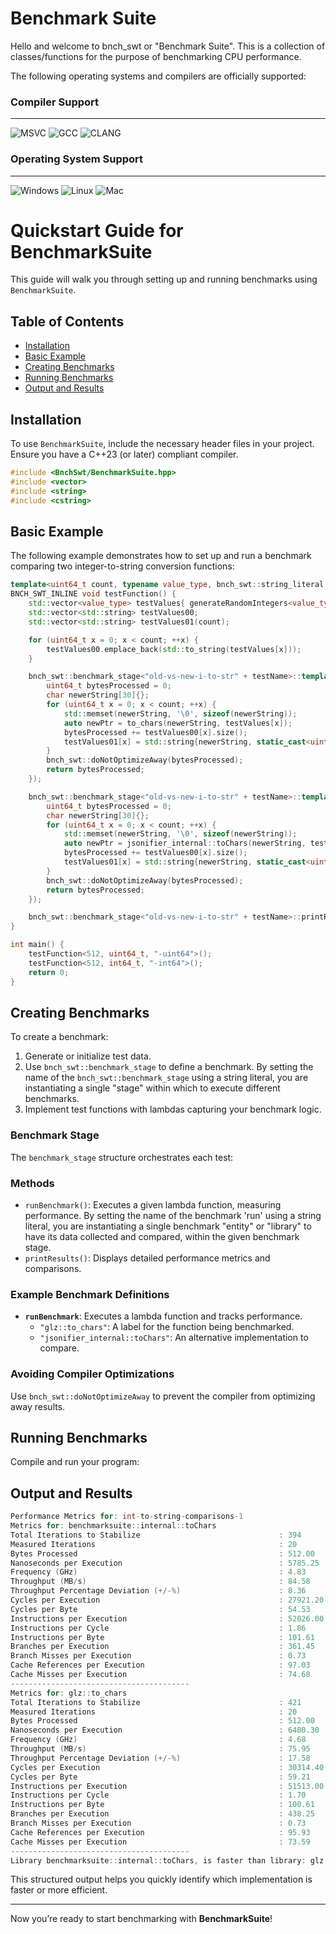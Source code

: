 # Benchmark Suite

Hello and welcome to bnch_swt or "Benchmark Suite". This is a collection of classes/functions for the purpose of benchmarking CPU performance.

The following operating systems and compilers are officially supported:

### Compiler Support
----
![MSVC](https://img.shields.io/github/actions/workflow/status/RealTimeChris/BenchmarkSuite/MSVC-Windows.yml?style=plastic&logo=microsoft&logoColor=green&label=MSVC&labelColor=pewter&color=blue&branch=main)
![GCC](https://img.shields.io/github/actions/workflow/status/RealTimeChris/BenchmarkSuite/GCC-Ubuntu.yml?style=plastic&logo=linux&logoColor=green&label=GCC&labelColor=pewter&color=blue&branch=main)
![CLANG](https://img.shields.io/github/actions/workflow/status/RealTimeChris/BenchmarkSuite/CLANG-MacOS.yml?style=plastic&logo=apple&logoColor=green&label=CLANG&labelColor=pewter&color=blue&branch=main)

### Operating System Support
----
![Windows](https://img.shields.io/github/actions/workflow/status/RealTimeChris/BenchmarkSuite/MSVC-Windows.yml?style=plastic&logo=microsoft&logoColor=green&label=Windows&labelColor=pewter&color=blue&branch=main)
![Linux](https://img.shields.io/github/actions/workflow/status/RealTimeChris/BenchmarkSuite/GCC-Ubuntu.yml?style=plastic&logo=linux&logoColor=green&label=Linux&labelColor=pewter&color=blue&branch=main)
![Mac](https://img.shields.io/github/actions/workflow/status/RealTimeChris/BenchmarkSuite/CLANG-MacOS.yml?style=plastic&logo=apple&logoColor=green&label=MacOS&labelColor=pewter&color=blue&branch=main)

# Quickstart Guide for BenchmarkSuite

This guide will walk you through setting up and running benchmarks using `BenchmarkSuite`.

## Table of Contents
- [Installation](#installation)
- [Basic Example](#basic-example)
- [Creating Benchmarks](#creating-benchmarks)
- [Running Benchmarks](#running-benchmarks)
- [Output and Results](#output-and-results)

## Installation
To use `BenchmarkSuite`, include the necessary header files in your project. Ensure you have a C++23 (or later) compliant compiler.

```cpp
#include <BnchSwt/BenchmarkSuite.hpp>
#include <vector>
#include <string>
#include <cstring>
```

## Basic Example
The following example demonstrates how to set up and run a benchmark comparing two integer-to-string conversion functions:

```cpp
template<uint64_t count, typename value_type, bnch_swt::string_literal testName>
BNCH_SWT_INLINE void testFunction() {
    std::vector<value_type> testValues{ generateRandomIntegers<value_type>(count, sizeof(value_type) == 4 ? 10 : 20) };
    std::vector<std::string> testValues00;
    std::vector<std::string> testValues01(count);

    for (uint64_t x = 0; x < count; ++x) {
        testValues00.emplace_back(std::to_string(testValues[x]));
    }

    bnch_swt::benchmark_stage<"old-vs-new-i-to-str" + testName>::template runBenchmark<"glz::to_chars", "CYAN">([&] {
        uint64_t bytesProcessed = 0;
        char newerString[30]{};
        for (uint64_t x = 0; x < count; ++x) {
            std::memset(newerString, '\0', sizeof(newerString));
            auto newPtr = to_chars(newerString, testValues[x]);
            bytesProcessed += testValues00[x].size();
            testValues01[x] = std::string{newerString, static_cast<uint64_t>(newPtr - newerString)};
        }
        bnch_swt::doNotOptimizeAway(bytesProcessed);
        return bytesProcessed;
    });

    bnch_swt::benchmark_stage<"old-vs-new-i-to-str" + testName>::template runBenchmark<"jsonifier_internal::toChars", "CYAN">([&] {
        uint64_t bytesProcessed = 0;
        char newerString[30]{};
        for (uint64_t x = 0; x < count; ++x) {
            std::memset(newerString, '\0', sizeof(newerString));
            auto newPtr = jsonifier_internal::toChars(newerString, testValues[x]);
            bytesProcessed += testValues00[x].size();
            testValues01[x] = std::string{newerString, static_cast<uint64_t>(newPtr - newerString)};
        }
        bnch_swt::doNotOptimizeAway(bytesProcessed);
        return bytesProcessed;
    });

    bnch_swt::benchmark_stage<"old-vs-new-i-to-str" + testName>::printResults(true, false);
}

int main() {
    testFunction<512, uint64_t, "-uint64">();
    testFunction<512, int64_t, "-int64">();
    return 0;
}
```

## Creating Benchmarks
To create a benchmark:
1. Generate or initialize test data.
2. Use `bnch_swt::benchmark_stage` to define a benchmark. By setting the name of the `bnch_swt::benchmark_stage` using a string literal, you are instantiating a single "stage" within which to execute different benchmarks.
3. Implement test functions with lambdas capturing your benchmark logic.

### Benchmark Stage
The `benchmark_stage` structure orchestrates each test:

### Methods
- `runBenchmark()`: Executes a given lambda function, measuring performance. By setting the name of the benchmark 'run' using a string literal, you are instantiating a single benchmark "entity" or "library" to have its data collected and compared, within the given benchmark stage.
- `printResults()`: Displays detailed performance metrics and comparisons.

### Example Benchmark Definitions
- **`runBenchmark`**: Executes a lambda function and tracks performance.
  - `"glz::to_chars"`: A label for the function being benchmarked.
  - `"jsonifier_internal::toChars"`: An alternative implementation to compare.

### Avoiding Compiler Optimizations
Use `bnch_swt::doNotOptimizeAway` to prevent the compiler from optimizing away results.

## Running Benchmarks
Compile and run your program:

## Output and Results
```c
Performance Metrics for: int-to-string-comparisons-1
Metrics for: benchmarksuite::internal::toChars
Total Iterations to Stabilize                               : 394
Measured Iterations                                         : 20
Bytes Processed                                             : 512.00
Nanoseconds per Execution                                   : 5785.25
Frequency (GHz)                                             : 4.83
Throughput (MB/s)                                           : 84.58
Throughput Percentage Deviation (+/-%)                      : 8.36
Cycles per Execution                                        : 27921.20
Cycles per Byte                                             : 54.53
Instructions per Execution                                  : 52026.00
Instructions per Cycle                                      : 1.86
Instructions per Byte                                       : 101.61
Branches per Execution                                      : 361.45
Branch Misses per Execution                                 : 0.73
Cache References per Execution                              : 97.03
Cache Misses per Execution                                  : 74.68
----------------------------------------
Metrics for: glz::to_chars
Total Iterations to Stabilize                               : 421
Measured Iterations                                         : 20
Bytes Processed                                             : 512.00
Nanoseconds per Execution                                   : 6480.30
Frequency (GHz)                                             : 4.68
Throughput (MB/s)                                           : 75.95
Throughput Percentage Deviation (+/-%)                      : 17.58
Cycles per Execution                                        : 30314.40
Cycles per Byte                                             : 59.21
Instructions per Execution                                  : 51513.00
Instructions per Cycle                                      : 1.70
Instructions per Byte                                       : 100.61
Branches per Execution                                      : 438.25
Branch Misses per Execution                                 : 0.73
Cache References per Execution                              : 95.93
Cache Misses per Execution                                  : 73.59
----------------------------------------
Library benchmarksuite::internal::toChars, is faster than library: glz::to_chars, by roughly: 11.36%.
```

This structured output helps you quickly identify which implementation is faster or more efficient.

---

Now you’re ready to start benchmarking with **BenchmarkSuite**!

